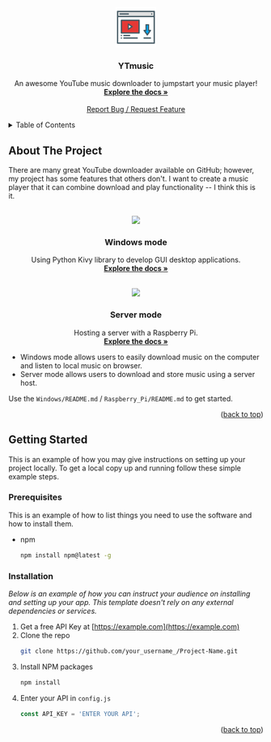 <!-- Improved compatibility of back to top link: See: https://github.com/othneildrew/Best-README-Template/pull/73 -->
<a name="readme-top"></a>
<!--
*** Thanks for checking out the Best-README-Template. If you have a suggestion
*** that would make this better, please fork the repo and create a pull request
*** or simply open an issue with the tag "enhancement".
*** Don't forget to give the project a star!
*** Thanks again! Now go create something AMAZING! :D
-->

<!-- PROJECT LOGO -->
<br />
<div align="center">
  <a href="https://github.com/yesaouo/YTmusic">
    <img src="resources/icon.png" alt="Logo" width="80" height="80">
  </a>

  <h3 align="center">YTmusic</h3>

  <p align="center">
    An awesome YouTube music downloader to jumpstart your music player!
    <br />
    <a href="https://github.com/yesaouo/YTmusic"><strong>Explore the docs »</strong></a>
    <br />
    <br />
    <a href="https://github.com/yesaouo/YTmusic/issues">Report Bug / Request Feature</a>
  </p>
</div>



<!-- TABLE OF CONTENTS -->
<details>
  <summary>Table of Contents</summary>
  <ol>
    <li>
      <a href="#about-the-project">About The Project</a>
    </li>
    <li>
      <a href="#getting-started">Getting Started</a>
      <ul>
        <li><a href="#prerequisites">Prerequisites</a></li>
        <li><a href="#installation">Installation</a></li>
      </ul>
    </li>
  </ol>
</details>



<!-- ABOUT THE PROJECT -->
## About The Project
There are many great YouTube downloader available on GitHub; however, my project has some features that others don't. I want to create a music player that it can combine download and play functionality -- I think this is it.

<br />
<div align="center">
  <a href="https://github.com/yesaouo/YTmusic/tree/main/Windows">
    <img src="https://user-images.githubusercontent.com/88719692/214229445-3c902d42-140c-450a-a7ff-2e2aa071ad4d.png">
  </a>

  <h3 align="center">Windows mode</h3>

  <p align="center">
    Using Python Kivy library to develop GUI desktop applications.
    <br />
    <a href="https://github.com/yesaouo/YTmusic/tree/main/Windows"><strong>Explore the docs »</strong></a>
    <br />
  </p>
</div>

<br />
<div align="center">
  <a href="https://github.com/yesaouo/YTmusic/tree/main/Raspberry_Pi">
    <img src="https://user-images.githubusercontent.com/88719692/214233621-7cc5fe2d-79ef-460d-b3f0-6dc155a8acf1.png">
  </a>

  <h3 align="center">Server mode</h3>

  <p align="center">
    Hosting a server with a Raspberry Pi.
    <br />
    <a href="https://github.com/yesaouo/YTmusic/tree/main/Raspberry_Pi"><strong>Explore the docs »</strong></a>
    <br />
  </p>
</div>

* Windows mode allows users to easily download music on the computer and listen to local music on browser.
* Server mode allows users to download and store music using a server host.

Use the `Windows/README.md` / `Raspberry_Pi/README.md` to get started.

<p align="right">(<a href="#readme-top">back to top</a>)</p>



<!-- GETTING STARTED -->
## Getting Started

This is an example of how you may give instructions on setting up your project locally.
To get a local copy up and running follow these simple example steps.

### Prerequisites

This is an example of how to list things you need to use the software and how to install them.
* npm
  ```sh
  npm install npm@latest -g
  ```

### Installation

_Below is an example of how you can instruct your audience on installing and setting up your app. This template doesn't rely on any external dependencies or services._

1. Get a free API Key at [https://example.com](https://example.com)
2. Clone the repo
   ```sh
   git clone https://github.com/your_username_/Project-Name.git
   ```
3. Install NPM packages
   ```sh
   npm install
   ```
4. Enter your API in `config.js`
   ```js
   const API_KEY = 'ENTER YOUR API';
   ```

<p align="right">(<a href="#readme-top">back to top</a>)</p>
